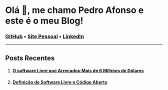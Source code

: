 # Olá 👋, me chamo Pedro Afonso e este é o meu Blog!
### [GitHub](https://github.com/pedromclaro) • [Site Pessoal](https://pedromclaro.com) • [LinkedIn](https://linkedin.com/in/pedroafonsomclaro)
---
## Posts Recentes
1. #### [O software Livre que Arrecadou Mais de 6 Milhões de Dólares]()
2. #### [Definição de Software Livre e Código Aberto]()
